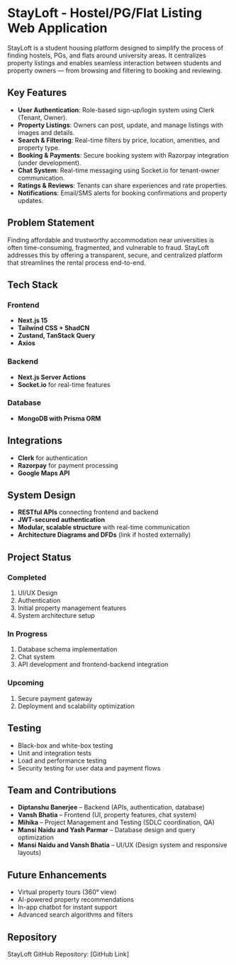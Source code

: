 # StayLoft - Hostel/PG/Flat Listing Web Application

StayLoft is a student housing platform designed to simplify the process of finding hostels, PGs, and flats around university areas. It centralizes property listings and enables seamless interaction between students and property owners — from browsing and filtering to booking and reviewing.

## Key Features

- **User Authentication**: Role-based sign-up/login system using Clerk (Tenant, Owner).
- **Property Listings**: Owners can post, update, and manage listings with images and details.
- **Search & Filtering**: Real-time filters by price, location, amenities, and property type.
- **Booking & Payments**: Secure booking system with Razorpay integration (under development).
- **Chat System**: Real-time messaging using Socket.io for tenant-owner communication.
- **Ratings & Reviews**: Tenants can share experiences and rate properties.
- **Notifications**: Email/SMS alerts for booking confirmations and property updates.

## Problem Statement

Finding affordable and trustworthy accommodation near universities is often time-consuming, fragmented, and vulnerable to fraud. StayLoft addresses this by offering a transparent, secure, and centralized platform that streamlines the rental process end-to-end.

## Tech Stack

### Frontend

- **Next.js 15**
- **Tailwind CSS + ShadCN**
- **Zustand, TanStack Query**
- **Axios**

### Backend

- **Next.js Server Actions**
- **Socket.io** for real-time features

### Database

- **MongoDB with Prisma ORM**

## Integrations

- **Clerk** for authentication
- **Razorpay** for payment processing
- **Google Maps API**

## System Design

- **RESTful APIs** connecting frontend and backend
- **JWT-secured authentication**
- **Modular, scalable structure** with real-time communication
- **Architecture Diagrams and DFDs** (link if hosted externally)

## Project Status

### Completed

1. UI/UX Design
2. Authentication
3. Initial property management features
4. System architecture setup

### In Progress

1. Database schema implementation
2. Chat system
3. API development and frontend-backend integration

### Upcoming

1. Secure payment gateway
2. Deployment and scalability optimization

## Testing

- Black-box and white-box testing
- Unit and integration tests
- Load and performance testing
- Security testing for user data and payment flows

## Team and Contributions

- **Diptanshu Banerjee** – Backend (APIs, authentication, database)
- **Vansh Bhatia** – Frontend (UI, property features, chat system)
- **Mihika** – Project Management and Testing (SDLC coordination, QA)
- **Mansi Naidu and Yash Parmar** – Database design and query optimization
- **Mansi Naidu and Vansh Bhatia** – UI/UX (Design system and responsive layouts)

## Future Enhancements

- Virtual property tours (360° view)
- AI-powered property recommendations
- In-app chatbot for instant support
- Advanced search algorithms and filters

## Repository

StayLoft GitHub Repository: [GitHub Link]

